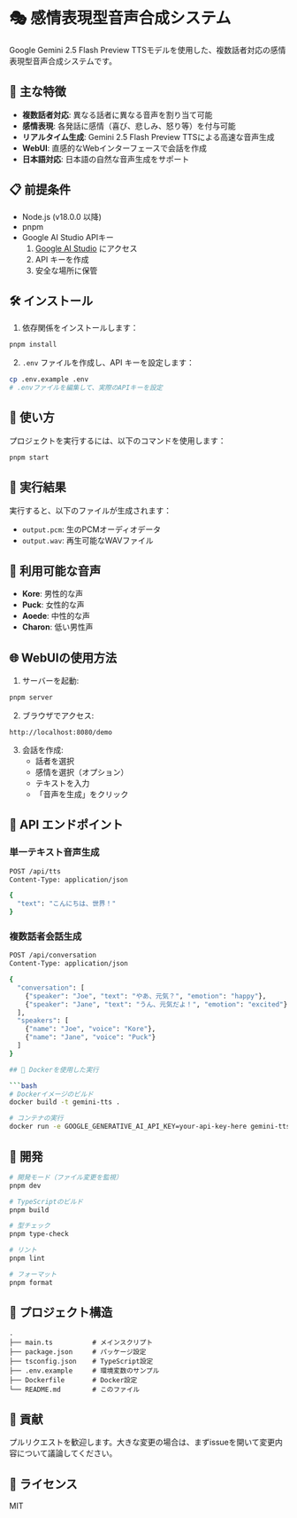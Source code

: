 # 🎭 感情表現型音声合成システム

Google Gemini 2.5 Flash Preview TTSモデルを使用した、複数話者対応の感情表現型音声合成システムです。

## 🚀 主な特徴

- **複数話者対応**: 異なる話者に異なる音声を割り当て可能
- **感情表現**: 各発話に感情（喜び、悲しみ、怒り等）を付与可能
- **リアルタイム生成**: Gemini 2.5 Flash Preview TTSによる高速な音声生成
- **WebUI**: 直感的なWebインターフェースで会話を作成
- **日本語対応**: 日本語の自然な音声生成をサポート

## 📋 前提条件

- Node.js (v18.0.0 以降)
- pnpm
- Google AI Studio APIキー
  1. [Google AI Studio](https://makersuite.google.com/app/apikey) にアクセス
  2. API キーを作成
  3. 安全な場所に保管

## 🛠️ インストール

1. 依存関係をインストールします：
```bash
pnpm install
```

2. `.env` ファイルを作成し、API キーを設定します：
```bash
cp .env.example .env
# .envファイルを編集して、実際のAPIキーを設定
```

## 🚀 使い方

プロジェクトを実行するには、以下のコマンドを使用します：

```bash
pnpm start
```

## 📝 実行結果

実行すると、以下のファイルが生成されます：
- `output.pcm`: 生のPCMオーディオデータ
- `output.wav`: 再生可能なWAVファイル

## 🎯 利用可能な音声

- **Kore**: 男性的な声
- **Puck**: 女性的な声  
- **Aoede**: 中性的な声
- **Charon**: 低い男性声

## 🌐 WebUIの使用方法

1. サーバーを起動:
```bash
pnpm server
```

2. ブラウザでアクセス:
```
http://localhost:8080/demo
```

3. 会話を作成:
   - 話者を選択
   - 感情を選択（オプション）
   - テキストを入力
   - 「音声を生成」をクリック

## 📡 API エンドポイント

### 単一テキスト音声生成
```bash
POST /api/tts
Content-Type: application/json

{
  "text": "こんにちは、世界！"
}
```

### 複数話者会話生成
```bash
POST /api/conversation
Content-Type: application/json

{
  "conversation": [
    {"speaker": "Joe", "text": "やあ、元気？", "emotion": "happy"},
    {"speaker": "Jane", "text": "うん、元気だよ！", "emotion": "excited"}
  ],
  "speakers": [
    {"name": "Joe", "voice": "Kore"},
    {"name": "Jane", "voice": "Puck"}
  ]
}

## 🐳 Dockerを使用した実行

```bash
# Dockerイメージのビルド
docker build -t gemini-tts .

# コンテナの実行
docker run -e GOOGLE_GENERATIVE_AI_API_KEY=your-api-key-here gemini-tts
```

## 🔧 開発

```bash
# 開発モード（ファイル変更を監視）
pnpm dev

# TypeScriptのビルド
pnpm build

# 型チェック
pnpm type-check

# リント
pnpm lint

# フォーマット
pnpm format
```

## 📂 プロジェクト構造

```
.
├── main.ts          # メインスクリプト
├── package.json     # パッケージ設定
├── tsconfig.json    # TypeScript設定
├── .env.example     # 環境変数のサンプル
├── Dockerfile       # Docker設定
└── README.md        # このファイル
```

## 🤝 貢献

プルリクエストを歓迎します。大きな変更の場合は、まずissueを開いて変更内容について議論してください。

## 📝 ライセンス

MIT
